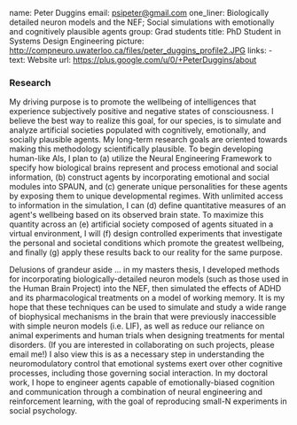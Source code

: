 name: Peter Duggins
email: psipeter@gmail.com
one_liner: Biologically detailed neuron models and the NEF; Social simulations with emotionally and cognitively plausible agents
group: Grad students
title: PhD Student in Systems Design Engineering
picture: http://compneuro.uwaterloo.ca/files/peter_duggins_profile2.JPG
links:
    - text: Website
      url: https://plus.google.com/u/0/+PeterDuggins/about

### Research

My driving purpose is to promote the wellbeing of intelligences that experience subjectively positive and negative states of consciousness. I believe the best way to realize this goal, for our species, is to simulate and analyze artificial societies populated with cognitively, emotionally, and socially plausible agents. My long-term research goals are oriented towards making this methodology scientifically plausible. To begin developing human-like AIs, I plan to (a) utilize the Neural Engineering Framework to specify how biological brains represent and process emotional and social information, (b) construct agents by incorporating emotional and social modules into SPAUN, and (c) generate unique personalities for these agents by exposing them to unique developmental regimes. With unlimited access to information in the simulation, I can (d) define quantitative measures of an agent's wellbeing based on its observed brain state. To maximize this quantity across an (e) artificial society composed of agents situated in a virtual environment, I will (f) design controlled experiments that investigate the personal and societal conditions which promote the greatest wellbeing, and finally (g) apply these results back to our reality for the same purpose.

Delusions of grandeur aside ... in my masters thesis, I developed methods for incorporating biologically-detailed neuron models (such as those used in the Human Brain Project) into the NEF, then simulated the effects of ADHD and its pharmacological treatments on a model of working memory. It is my hope that these techniques can be used to simulate and study a wide range of biophysical mechanisms in the brain that were previously inaccessible with simple neuron models (i.e. LIF), as well as reduce our reliance on animal experiments and human trials when designing treatments for mental disorders. (If you are interested in collaborating on such projects, please email me!) I also view this is as a necessary step in understanding the neuromodulatory control that emotional systems exert over other cognitive processes, including those governing social interaction. In my doctoral work, I hope to engineer agents capable of emotionally-biased cognition and communication through a combination of neural engineering and reinforcement learning, with the goal of reproducing small-N experiments in social psychology.
